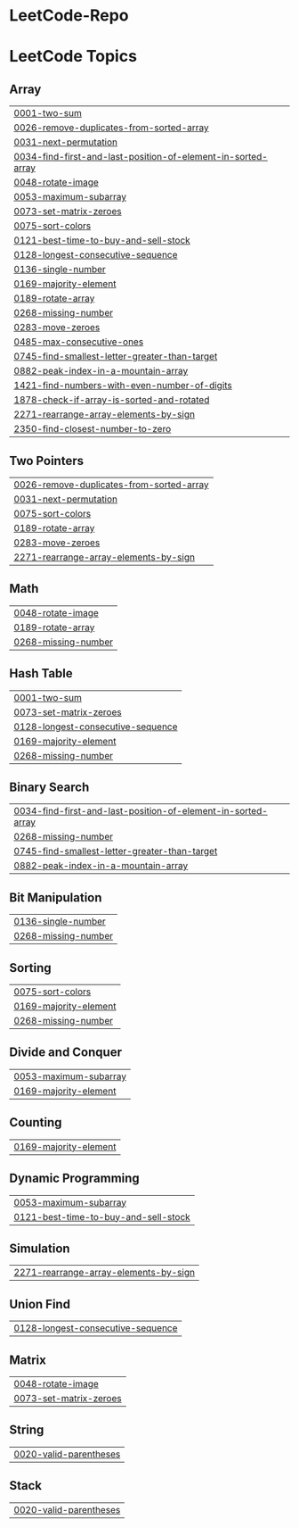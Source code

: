 # LeetCode-Repo
<!---LeetCode Topics Start-->
# LeetCode Topics
## Array
|  |
| ------- |
| [0001-two-sum](https://github.com/DivyaDaram8/LeetCode-Repo/tree/master/0001-two-sum) |
| [0026-remove-duplicates-from-sorted-array](https://github.com/DivyaDaram8/LeetCode-Repo/tree/master/0026-remove-duplicates-from-sorted-array) |
| [0031-next-permutation](https://github.com/DivyaDaram8/LeetCode-Repo/tree/master/0031-next-permutation) |
| [0034-find-first-and-last-position-of-element-in-sorted-array](https://github.com/DivyaDaram8/LeetCode-Repo/tree/master/0034-find-first-and-last-position-of-element-in-sorted-array) |
| [0048-rotate-image](https://github.com/DivyaDaram8/LeetCode-Repo/tree/master/0048-rotate-image) |
| [0053-maximum-subarray](https://github.com/DivyaDaram8/LeetCode-Repo/tree/master/0053-maximum-subarray) |
| [0073-set-matrix-zeroes](https://github.com/DivyaDaram8/LeetCode-Repo/tree/master/0073-set-matrix-zeroes) |
| [0075-sort-colors](https://github.com/DivyaDaram8/LeetCode-Repo/tree/master/0075-sort-colors) |
| [0121-best-time-to-buy-and-sell-stock](https://github.com/DivyaDaram8/LeetCode-Repo/tree/master/0121-best-time-to-buy-and-sell-stock) |
| [0128-longest-consecutive-sequence](https://github.com/DivyaDaram8/LeetCode-Repo/tree/master/0128-longest-consecutive-sequence) |
| [0136-single-number](https://github.com/DivyaDaram8/LeetCode-Repo/tree/master/0136-single-number) |
| [0169-majority-element](https://github.com/DivyaDaram8/LeetCode-Repo/tree/master/0169-majority-element) |
| [0189-rotate-array](https://github.com/DivyaDaram8/LeetCode-Repo/tree/master/0189-rotate-array) |
| [0268-missing-number](https://github.com/DivyaDaram8/LeetCode-Repo/tree/master/0268-missing-number) |
| [0283-move-zeroes](https://github.com/DivyaDaram8/LeetCode-Repo/tree/master/0283-move-zeroes) |
| [0485-max-consecutive-ones](https://github.com/DivyaDaram8/LeetCode-Repo/tree/master/0485-max-consecutive-ones) |
| [0745-find-smallest-letter-greater-than-target](https://github.com/DivyaDaram8/LeetCode-Repo/tree/master/0745-find-smallest-letter-greater-than-target) |
| [0882-peak-index-in-a-mountain-array](https://github.com/DivyaDaram8/LeetCode-Repo/tree/master/0882-peak-index-in-a-mountain-array) |
| [1421-find-numbers-with-even-number-of-digits](https://github.com/DivyaDaram8/LeetCode-Repo/tree/master/1421-find-numbers-with-even-number-of-digits) |
| [1878-check-if-array-is-sorted-and-rotated](https://github.com/DivyaDaram8/LeetCode-Repo/tree/master/1878-check-if-array-is-sorted-and-rotated) |
| [2271-rearrange-array-elements-by-sign](https://github.com/DivyaDaram8/LeetCode-Repo/tree/master/2271-rearrange-array-elements-by-sign) |
| [2350-find-closest-number-to-zero](https://github.com/DivyaDaram8/LeetCode-Repo/tree/master/2350-find-closest-number-to-zero) |
## Two Pointers
|  |
| ------- |
| [0026-remove-duplicates-from-sorted-array](https://github.com/DivyaDaram8/LeetCode-Repo/tree/master/0026-remove-duplicates-from-sorted-array) |
| [0031-next-permutation](https://github.com/DivyaDaram8/LeetCode-Repo/tree/master/0031-next-permutation) |
| [0075-sort-colors](https://github.com/DivyaDaram8/LeetCode-Repo/tree/master/0075-sort-colors) |
| [0189-rotate-array](https://github.com/DivyaDaram8/LeetCode-Repo/tree/master/0189-rotate-array) |
| [0283-move-zeroes](https://github.com/DivyaDaram8/LeetCode-Repo/tree/master/0283-move-zeroes) |
| [2271-rearrange-array-elements-by-sign](https://github.com/DivyaDaram8/LeetCode-Repo/tree/master/2271-rearrange-array-elements-by-sign) |
## Math
|  |
| ------- |
| [0048-rotate-image](https://github.com/DivyaDaram8/LeetCode-Repo/tree/master/0048-rotate-image) |
| [0189-rotate-array](https://github.com/DivyaDaram8/LeetCode-Repo/tree/master/0189-rotate-array) |
| [0268-missing-number](https://github.com/DivyaDaram8/LeetCode-Repo/tree/master/0268-missing-number) |
## Hash Table
|  |
| ------- |
| [0001-two-sum](https://github.com/DivyaDaram8/LeetCode-Repo/tree/master/0001-two-sum) |
| [0073-set-matrix-zeroes](https://github.com/DivyaDaram8/LeetCode-Repo/tree/master/0073-set-matrix-zeroes) |
| [0128-longest-consecutive-sequence](https://github.com/DivyaDaram8/LeetCode-Repo/tree/master/0128-longest-consecutive-sequence) |
| [0169-majority-element](https://github.com/DivyaDaram8/LeetCode-Repo/tree/master/0169-majority-element) |
| [0268-missing-number](https://github.com/DivyaDaram8/LeetCode-Repo/tree/master/0268-missing-number) |
## Binary Search
|  |
| ------- |
| [0034-find-first-and-last-position-of-element-in-sorted-array](https://github.com/DivyaDaram8/LeetCode-Repo/tree/master/0034-find-first-and-last-position-of-element-in-sorted-array) |
| [0268-missing-number](https://github.com/DivyaDaram8/LeetCode-Repo/tree/master/0268-missing-number) |
| [0745-find-smallest-letter-greater-than-target](https://github.com/DivyaDaram8/LeetCode-Repo/tree/master/0745-find-smallest-letter-greater-than-target) |
| [0882-peak-index-in-a-mountain-array](https://github.com/DivyaDaram8/LeetCode-Repo/tree/master/0882-peak-index-in-a-mountain-array) |
## Bit Manipulation
|  |
| ------- |
| [0136-single-number](https://github.com/DivyaDaram8/LeetCode-Repo/tree/master/0136-single-number) |
| [0268-missing-number](https://github.com/DivyaDaram8/LeetCode-Repo/tree/master/0268-missing-number) |
## Sorting
|  |
| ------- |
| [0075-sort-colors](https://github.com/DivyaDaram8/LeetCode-Repo/tree/master/0075-sort-colors) |
| [0169-majority-element](https://github.com/DivyaDaram8/LeetCode-Repo/tree/master/0169-majority-element) |
| [0268-missing-number](https://github.com/DivyaDaram8/LeetCode-Repo/tree/master/0268-missing-number) |
## Divide and Conquer
|  |
| ------- |
| [0053-maximum-subarray](https://github.com/DivyaDaram8/LeetCode-Repo/tree/master/0053-maximum-subarray) |
| [0169-majority-element](https://github.com/DivyaDaram8/LeetCode-Repo/tree/master/0169-majority-element) |
## Counting
|  |
| ------- |
| [0169-majority-element](https://github.com/DivyaDaram8/LeetCode-Repo/tree/master/0169-majority-element) |
## Dynamic Programming
|  |
| ------- |
| [0053-maximum-subarray](https://github.com/DivyaDaram8/LeetCode-Repo/tree/master/0053-maximum-subarray) |
| [0121-best-time-to-buy-and-sell-stock](https://github.com/DivyaDaram8/LeetCode-Repo/tree/master/0121-best-time-to-buy-and-sell-stock) |
## Simulation
|  |
| ------- |
| [2271-rearrange-array-elements-by-sign](https://github.com/DivyaDaram8/LeetCode-Repo/tree/master/2271-rearrange-array-elements-by-sign) |
## Union Find
|  |
| ------- |
| [0128-longest-consecutive-sequence](https://github.com/DivyaDaram8/LeetCode-Repo/tree/master/0128-longest-consecutive-sequence) |
## Matrix
|  |
| ------- |
| [0048-rotate-image](https://github.com/DivyaDaram8/LeetCode-Repo/tree/master/0048-rotate-image) |
| [0073-set-matrix-zeroes](https://github.com/DivyaDaram8/LeetCode-Repo/tree/master/0073-set-matrix-zeroes) |
## String
|  |
| ------- |
| [0020-valid-parentheses](https://github.com/DivyaDaram8/LeetCode-Repo/tree/master/0020-valid-parentheses) |
## Stack
|  |
| ------- |
| [0020-valid-parentheses](https://github.com/DivyaDaram8/LeetCode-Repo/tree/master/0020-valid-parentheses) |
<!---LeetCode Topics End-->
